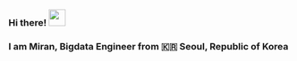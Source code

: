 ### Hi there! <img src="https://raw.githubusercontent.com/MartinHeinz/MartinHeinz/master/wave.gif" width="30px">
### I am Miran, Bigdata Engineer from :kr: Seoul, Republic of Korea 
